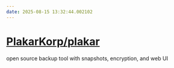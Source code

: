 ```yaml
---
date: 2025-08-15 13:32:44.002102
---
```


# [PlakarKorp/plakar](https://github.com/PlakarKorp/plakar)

open source backup tool with snapshots, encryption, and web UI